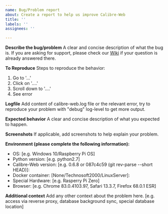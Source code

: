 ```yaml
---
name: Bug/Problem report
about: Create a report to help us improve Calibre-Web
title: ''
labels: ''
assignees: ''

---
```

<!-- Please have a look at our [Contributing Guidelines](https://github.com/janeczku/calibre-web/blob/master/CONTRIBUTING.md) -->

**Describe the bug/problem**
A clear and concise description of what the bug is. If you are asking for support, please check our [Wiki](https://github.com/janeczku/calibre-web/wiki) if your question is already answered there.

**To Reproduce**
Steps to reproduce the behavior:
1. Go to '...'
2. Click on '....'
3. Scroll down to '....'
4. See error

**Logfile**
Add content of calibre-web.log file or the relevant error, try to reproduce your problem with "debug" log-level to get more output.

**Expected behavior**
A clear and concise description of what you expected to happen.

**Screenshots**
If applicable, add screenshots to help explain your problem.

**Environment (please complete the following information):**
 - OS: [e.g. Windows 10/Raspberry Pi OS]
 - Python version: [e.g. python2.7]
 - Calibre-Web version: [e.g. 0.6.8 or 087c4c59 (git rev-parse --short HEAD)]:
 - Docker container: [None/Technosoft2000/LinuxServer]:
 - Special Hardware: [e.g. Rasperry Pi Zero]
 - Browser: [e.g. Chrome 83.0.4103.97, Safari 13.3.7, Firefox 68.0.1 ESR]

**Additional context**
Add any other context about the problem here. [e.g. access via reverse proxy, database background sync, special database location]
